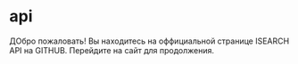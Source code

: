 api
===
ДОбро пожаловать!
Вы находитесь на оффициальной странице ISEARCH API на GITHUB.
Перейдите на сайт для продолжения.
